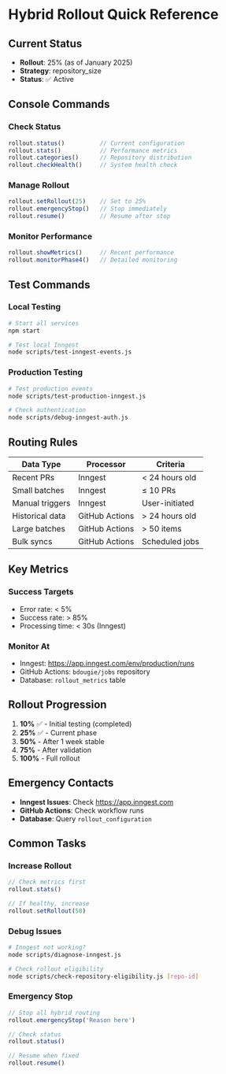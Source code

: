 # Hybrid Rollout Quick Reference

## Current Status
- **Rollout**: 25% (as of January 2025)
- **Strategy**: repository_size
- **Status**: ✅ Active

## Console Commands

### Check Status
```javascript
rollout.status()          // Current configuration
rollout.stats()           // Performance metrics
rollout.categories()      // Repository distribution
rollout.checkHealth()     // System health check
```

### Manage Rollout
```javascript
rollout.setRollout(25)    // Set to 25%
rollout.emergencyStop()   // Stop immediately
rollout.resume()          // Resume after stop
```

### Monitor Performance
```javascript
rollout.showMetrics()     // Recent performance
rollout.monitorPhase4()   // Detailed monitoring
```

## Test Commands

### Local Testing
```bash
# Start all services
npm start

# Test local Inngest
node scripts/test-inngest-events.js
```

### Production Testing
```bash
# Test production events
node scripts/test-production-inngest.js

# Check authentication
node scripts/debug-inngest-auth.js
```

## Routing Rules

| Data Type | Processor | Criteria |
|-----------|-----------|----------|
| Recent PRs | Inngest | < 24 hours old |
| Small batches | Inngest | ≤ 10 PRs |
| Manual triggers | Inngest | User-initiated |
| Historical data | GitHub Actions | > 24 hours old |
| Large batches | GitHub Actions | > 50 items |
| Bulk syncs | GitHub Actions | Scheduled jobs |

## Key Metrics

### Success Targets
- Error rate: < 5%
- Success rate: > 85%
- Processing time: < 30s (Inngest)

### Monitor At
- Inngest: https://app.inngest.com/env/production/runs
- GitHub Actions: `bdougie/jobs` repository
- Database: `rollout_metrics` table

## Rollout Progression

1. **10%** ✅ - Initial testing (completed)
2. **25%** ✅ - Current phase
3. **50%** - After 1 week stable
4. **75%** - After validation
5. **100%** - Full rollout

## Emergency Contacts

- **Inngest Issues**: Check https://app.inngest.com
- **GitHub Actions**: Check workflow runs
- **Database**: Query `rollout_configuration`

## Common Tasks

### Increase Rollout
```javascript
// Check metrics first
rollout.stats()

// If healthy, increase
rollout.setRollout(50)
```

### Debug Issues
```bash
# Inngest not working?
node scripts/diagnose-inngest.js

# Check rollout eligibility
node scripts/check-repository-eligibility.js [repo-id]
```

### Emergency Stop
```javascript
// Stop all hybrid routing
rollout.emergencyStop('Reason here')

// Check status
rollout.status()

// Resume when fixed
rollout.resume()
```